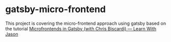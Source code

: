 # gatsby-micro-frontend

This project is covering the micro-frontend approach using gatsby based on the tutorial [Microfrontends in Gatsby (with Chris Biscardi) — Learn With Jason](https://www.youtube.com/watch?v=0Ta-awtLZTs)